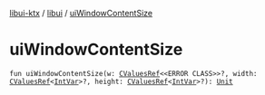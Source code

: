 [libui-ktx](../index.md) / [libui](index.md) / [uiWindowContentSize](./ui-window-content-size.md)

# uiWindowContentSize

`fun uiWindowContentSize(w: `[`CValuesRef`](../kotlinx.cinterop/-c-values-ref/index.md)`<<ERROR CLASS>>?, width: `[`CValuesRef`](../kotlinx.cinterop/-c-values-ref/index.md)`<`[`IntVar`](../kotlinx.cinterop/-int-var.md)`>?, height: `[`CValuesRef`](../kotlinx.cinterop/-c-values-ref/index.md)`<`[`IntVar`](../kotlinx.cinterop/-int-var.md)`>?): `[`Unit`](https://kotlinlang.org/api/latest/jvm/stdlib/kotlin/-unit/index.html)